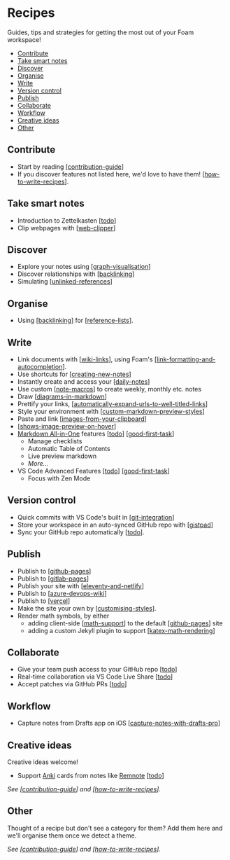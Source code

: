 <!-- omit in toc -->
# Recipes

Guides, tips and strategies for getting the most out of your Foam workspace!

- [Contribute](#contribute)
- [Take smart notes](#take-smart-notes)
- [Discover](#discover)
- [Organise](#organise)
- [Write](#write)
- [Version control](#version-control)
- [Publish](#publish)
- [Collaborate](#collaborate)
- [Workflow](#workflow)
- [Creative ideas](#creative-ideas)
- [Other](#other)

## Contribute

- Start by reading [[contribution-guide]]
- If you discover features not listed here, we'd love to have them! [[how-to-write-recipes]].

## Take smart notes

- Introduction to Zettelkasten [[todo]]
- Clip webpages with [[web-clipper]]

## Discover
- Explore your notes using [[graph-visualisation]]
- Discover relationships with [[backlinking]]
- Simulating [[unlinked-references]]

## Organise
- Using [[backlinking]] for [[reference-lists]].

## Write
- Link documents with [[wiki-links]], using Foam's [[link-formatting-and-autocompletion]].
- Use shortcuts for [[creating-new-notes]]
- Instantly create and access your [[daily-notes]]
- Use custom [[note-macros]] to create weekly, monthly etc. notes
- Draw [[diagrams-in-markdown]]
- Prettify your links, [[automatically-expand-urls-to-well-titled-links]]
- Style your environment with [[custom-markdown-preview-styles]]
- Paste and link [[images-from-your-clipboard]]
- [[shows-image-preview-on-hover]]
- [Markdown All-in-One](https://marketplace.visualstudio.com/items?itemName=yzhang.markdown-all-in-one) features [[todo]] [[good-first-task]]
  - Manage checklists
  - Automatic Table of Contents
  - Live preview markdown
  - _More..._
- VS Code Advanced Features [[todo]] [[good-first-task]]
  - Focus with Zen Mode

## Version control

- Quick commits with VS Code's built in [[git-integration]]
- Store your workspace in an auto-synced GitHub repo with [[gistpad]]
- Sync your GitHub repo automatically [[todo]].

## Publish

- Publish to [[github-pages]]
- Publish to [[gitlab-pages]]
- Publish your site with [[eleventy-and-netlify]]
- Publish to [[azure-devops-wiki]]
- Publish to [[vercel]]
- Make the site your own by [[customising-styles]].
- Render math symbols, by either
  - adding client-side [[math-support]] to the default [[github-pages]] site
  - adding a custom Jekyll plugin to support [[katex-math-rendering]]

## Collaborate

- Give your team push access to your GitHub repo [[todo]]
- Real-time collaboration via VS Code Live Share [[todo]]
- Accept patches via GitHub PRs [[todo]]

## Workflow

- Capture notes from Drafts app on iOS [[capture-notes-with-drafts-pro]]

## Creative ideas

Creative ideas welcome!

- Support [Anki](https://apps.ankiweb.net/) cards from notes like [Remnote](https://www.remnote.io/) [[todo]]

_See [[contribution-guide]] and [[how-to-write-recipes]]._

## Other

Thought of a recipe but don't see a category for them? Add them here and we'll organise them once we detect a theme.

_See [[contribution-guide]] and [[how-to-write-recipes]]._

[//begin]: # "Autogenerated link references for markdown compatibility"
[contribution-guide]: contribution-guide.md "Contribution Guide"
[how-to-write-recipes]: how-to-write-recipes.md "How to Write Recipes"
[todo]: todo.md "Todo"
[web-clipper]: web-clipper.md "Web Clipper"
[graph-visualisation]: graph-visualisation.md "Graph visualisation"
[backlinking]: backlinking.md "Backlinking"
[unlinked-references]: unlinked-references.md "Unlinked references (stub)"
[reference-lists]: reference-lists.md "Reference Lists"
[wiki-links]: wiki-links.md "Wiki Links"
[link-formatting-and-autocompletion]: link-formatting-and-autocompletion.md "Link Formatting and Autocompletion"
[creating-new-notes]: creating-new-notes.md "Creating New Notes"
[daily-notes]: daily-notes.md "Daily notes"
[note-macros]: note-macros.md "Custom Note Macros"
[diagrams-in-markdown]: diagrams-in-markdown.md "Diagrams in Markdown"
[automatically-expand-urls-to-well-titled-links]: automatically-expand-urls-to-well-titled-links.md "Automatically Expand URLs to Well-Titled Links"
[custom-markdown-preview-styles]: custom-markdown-preview-styles.md "Custom Markdown Preview Styles"
[images-from-your-clipboard]: images-from-your-clipboard.md "Images from your Clipboard"
[shows-image-preview-on-hover]: shows-image-preview-on-hover.md "Shows Image Preview on Hover"
[good-first-task]: good-first-task.md "Good First Task"
[git-integration]: git-integration.md "Git integration"
[gistpad]: gistpad.md "GistPad"
[github-pages]: github-pages.md "Github Pages"
[gitlab-pages]: gitlab-pages.md "GitLab Pages"
[eleventy-and-netlify]: eleventy-and-netlify.md "Eleventy and Netlify"
[azure-devops-wiki]: azure-devops-wiki.md "Azure DevOps Wiki"
[vercel]: vercel.md "Vercel"
[customising-styles]: customising-styles.md "Customising Styles"
[math-support]: math-support.md "Math Support"
[katex-math-rendering]: katex-math-rendering.md "Katex Math Rendering"
[capture-notes-with-drafts-pro]: capture-notes-with-drafts-pro.md "Capture Notes With Drafts Pro"
[//end]: # "Autogenerated link references"
